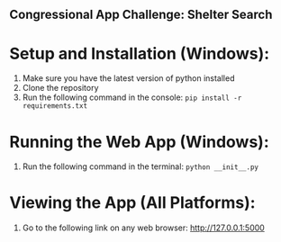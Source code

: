 ## Congressional App Challenge: Shelter Search

# Setup and Installation (Windows):

1. Make sure you have the latest version of python installed
2. Clone the repository
3. Run the following command in the console: ```pip install -r requirements.txt```

# Running the Web App (Windows):

1. Run the following command in the terminal: ```python __init__.py```

# Viewing the App (All Platforms):

1. Go to the following link on any web browser: http://127.0.0.1:5000